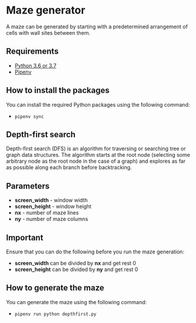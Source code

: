 # Maze generator
A maze can be generated by starting with a predetermined arrangement of cells with wall sites between them.

## Requirements
- [Python 3.6 or 3.7](https://www.python.org/downloads/release/python-360/)
- [Pipenv](https://pypi.org/project/pipenv/)

## How to install the packages
You can install the required Python packages using the following command:
- `pipenv sync`

## Depth-first search
Depth-first search (DFS) is an algorithm for traversing or searching tree or graph data structures. The algorithm starts at the root node (selecting some arbitrary node as the root node in the case of a graph) and explores as far as possible along each branch before backtracking.

## Parameters
- **screen_width** - window width
- **screen_height** - window height
- **nx** - number of maze lines
- **ny** - number of maze columns

## Important
Ensure that you can do the following before you run the maze generation:
- **screen_width** can be divided by **nx** and get rest 0 
- **screen_height** can be divided by **ny** and get rest 0 

## How to generate the maze
You can generate the maze using the following command:
- `pipenv run python depthfirst.py`
